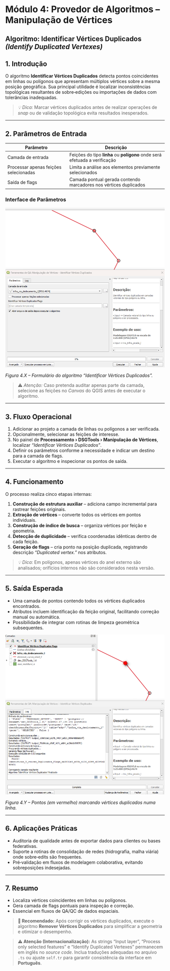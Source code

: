 # Módulo 4: Provedor de Algoritmos – Manipulação de Vértices

## Algoritmo: Identificar Vértices Duplicados *(Identify Duplicated Vertexes)*

## 1. Introdução
O algoritmo **Identificar Vértices Duplicados** detecta pontos coincidentes em linhas ou polígonos que apresentam múltiplos vértices sobre a mesma posição geográfica. Sua principal utilidade é localizar inconsistências topológicas resultantes de sobre‑edições ou importações de dados com tolerâncias inadequadas.

> *💡 Dica:* Marcar vértices duplicados antes de realizar operações de *snap* ou de validação topológica evita resultados inesperados.

---

## 2. Parâmetros de Entrada

| Parâmetro | Descrição |
|-----------|-----------|
| Camada de entrada | Feições do tipo **linha** ou **polígono** onde será efetuada a verificação |
| Processar apenas feições selecionadas | Limita a análise aos elementos previamente selecionados |
| Saída de flags | Camada pontual gerada contendo marcadores nos vértices duplicados |

### Interface de Parâmetros

![Interface de Parâmetros](assets/modulo-04/img-config-identify-duplicated-vertexes.png)

*Figura 4.X – Formulário do algoritmo “Identificar Vértices Duplicados”.*

> ⚠️ *Atenção:* Caso pretenda auditar apenas parte da camada, selecione as feições no *Canvas* do QGIS antes de executar o algoritmo.

---

## 3. Fluxo Operacional

1. Adicionar ao projeto a camada de linhas ou polígonos a ser verificada.  
2. Opcionalmente, selecionar as feições de interesse.  
3. No painel de **Processamento › DSGTools › Manipulação de Vértices**, localizar *“Identificar Vértices Duplicados”*.  
4. Definir os parâmetros conforme a necessidade e indicar um destino para a camada de flags.  
5. Executar o algoritmo e inspecionar os pontos de saída.  

---

## 4. Funcionamento

O processo realiza cinco etapas internas:

1. **Construção de estrutura auxiliar** – adiciona campo incremental para rastrear feições originais.  
2. **Extração de vértices** – converte todos os vértices em pontos individuais.  
3. **Construção de índice de busca** – organiza vértices por feição e geometria.  
4. **Detecção de duplicidade** – verifica coordenadas idênticas dentro de cada feição.  
5. **Geração de flags** – cria ponto na posição duplicada, registrando descrição *“Duplicated vertex.”* nos atributos.

> *💡 Dica:* Em polígonos, apenas vértices do anel externo são analisados; orifícios internos não são considerados nesta versão.

---

## 5. Saída Esperada

* Uma camada de pontos contendo todos os vértices duplicados encontrados.  
* Atributos incluem identificação da feição original, facilitando correção manual ou automática.  
* Possibilidade de integrar com rotinas de limpeza geométrica subsequentes.

![Flags de Vértices Duplicados](assets/modulo-04/img-result-identify-duplicated-vertexes.png)

*Figura 4.Y – Pontos (em vermelho) marcando vértices duplicados numa linha.*

---

## 6. Aplicações Práticas

* Auditoria de qualidade antes de exportar dados para clientes ou bases federativas.  
* Suporte a rotinas de consolidação de redes (hidrografia, malha viária) onde sobre‑edits são frequentes.  
* Pré‑validação em fluxos de modelagem colaborativa, evitando sobreposições indesejadas.

---

## 7. Resumo

* Localiza vértices coincidentes em linhas ou polígonos.  
* Gera camada de flags pontuais para inspeção e correção.  
* Essencial em fluxos de QA/QC de dados espaciais.

> **🔹 Recomendado:** Após corrigir os vértices duplicados, execute o algoritmo **Remover Vértices Duplicados** para simplificar a geometria e otimizar o desempenho.

> **⚠️ Atenção (Internacionalização):** As strings “Input layer”, “Process only selected features” e “Identify Duplicated Vertexes” permanecem em inglês no *source code*. Inclua traduções adequadas no arquivo `.ts` ou ajuste `self.tr` para garantir consistência da interface em **Português**.

